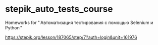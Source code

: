 # stepik_auto_tests_course
Homeworks for ''Автоматизация тестирования с помощью Selenium и Python''

https://stepik.org/lesson/187065/step/7?auth=login&unit=161976
